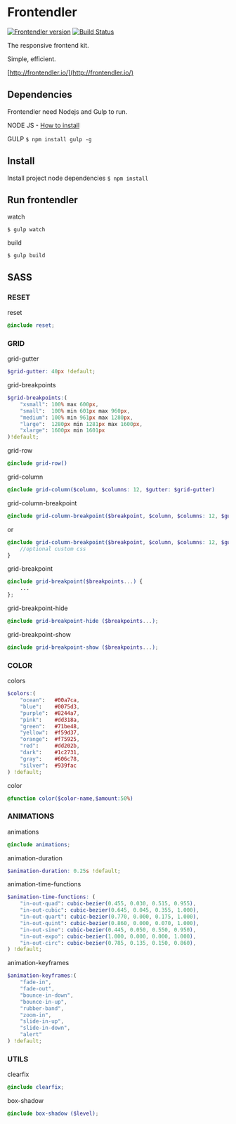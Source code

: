 # Frontendler
[![Frontendler version](http://img.shields.io/badge/frontendler-v2.0.0-blue.svg?style=flat)](https://github.com/frontendler/frontendler) [![Build Status](http://img.shields.io/travis/frontendler/frontendler.svg?style=flat)](https://travis-ci.org/frontendler/frontendler)

The responsive frontend kit.

Simple, efficient.

[http://frontendler.io/](http://frontendler.io/)

## Dependencies
Frontendler need Nodejs and Gulp to run.

NODE JS - [How to install](http://nodejs.org/)

GULP `$ npm install gulp -g`

## Install
Install project node dependencies `$ npm install`

## Run frontendler
watch

```
$ gulp watch
```

build

```
$ gulp build
```

## SASS

### RESET
reset

```scss
@include reset;
```


### GRID
grid-gutter

```scss
$grid-gutter: 40px !default;
```

grid-breakpoints

```scss
$grid-breakpoints:(
	"xsmall": 100% max 600px,
	"small":  100% min 601px max 960px,
	"medium": 100% min 961px max 1280px,
	"large":  1280px min 1281px max 1600px,
    "xlarge": 1600px min 1601px
)!default;
```

grid-row

```scss
@include grid-row()
```

grid-column

```scss
@include grid-column($column, $columns: 12, $gutter: $grid-gutter)
```

grid-column-breakpoint

```scss
@include grid-column-breakpoint($breakpoint, $column, $columns: 12, $gutter: false)
```

or

```scss
@include grid-column-breakpoint($breakpoint, $column, $columns: 12, $gutter: false) {
    //optional custom css
}
```

grid-breakpoint

```scss
@include grid-breakpoint($breakpoints...) {
    ...
};
```

grid-breakpoint-hide

```scss
@include grid-breakpoint-hide ($breakpoints...);
```

grid-breakpoint-show

```scss
@include grid-breakpoint-show ($breakpoints...);
```

### COLOR
colors

```scss
$colors:(
	"ocean":   #00a7ca,
	"blue":    #0075d3,
	"purple":  #8244a7,
	"pink":    #dd318a,
	"green":   #71be48,
	"yellow":  #f59d37,
	"orange":  #f75925,
	"red":     #dd202b,
	"dark":    #1c2731,
	"gray":    #606c78,
	"silver":  #939fac
) !default;
```

color

```scss
@function color($color-name,$amount:50%)
```

### ANIMATIONS

animations
```scss
@include animations;
```
animation-duration
```scss
$animation-duration: 0.25s !default;
```
animation-time-functions
```scss
$animation-time-functions: (
	"in-out-quad": cubic-bezier(0.455, 0.030, 0.515, 0.955),
	"in-out-cubic": cubic-bezier(0.645, 0.045, 0.355, 1.000),
	"in-out-quart": cubic-bezier(0.770, 0.000, 0.175, 1.000),
	"in-out-quint": cubic-bezier(0.860, 0.000, 0.070, 1.000),
	"in-out-sine": cubic-bezier(0.445, 0.050, 0.550, 0.950),
	"in-out-expo": cubic-bezier(1.000, 0.000, 0.000, 1.000),
	"in-out-circ": cubic-bezier(0.785, 0.135, 0.150, 0.860),
) !default;
```
animation-keyframes
```scss
$animation-keyframes:(
	"fade-in",
	"fade-out",
	"bounce-in-down",
	"bounce-in-up",
	"rubber-band",
	"zoom-in",
	"slide-in-up",
	"slide-in-down",
	"alert"
) !default;
```

### UTILS
clearfix

```scss
@include clearfix;
```


box-shadow

```scss
@include box-shadow ($level);
```
